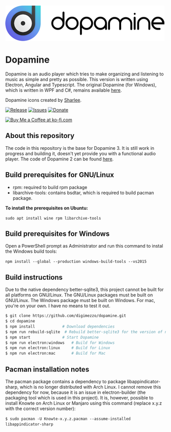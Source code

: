 ![Dopamine](Dopamine.full.png)

# Dopamine

Dopamine is an audio player which tries to make organizing and listening to music as simple and pretty as possible. This version is written using Electron, Angular and Typescript. The original Dopamine (for Windows), which is written in WPF and C#, remains available <a href="https://github.com/digimezzo/dopamine-windows">here</a>.

Dopamine icons created by <a href="https://www.itssharl.ee/">Sharlee</a>.

[![Release](https://img.shields.io/github/release/digimezzo/dopamine.svg?style=flat-square)](https://github.com/digimezzo/dopamine/releases/latest)
[![Issues](https://img.shields.io/github/issues/digimezzo/dopamine.svg?style=flat-square)](https://github.com/digimezzo/dopamine/issues)
[![Donate](https://img.shields.io/badge/Donate-PayPal-green.svg)](https://www.paypal.com/cgi-bin/webscr?cmd=_s-xclick&hosted_button_id=MQALEWTEZ7HX8)

<a href='https://ko-fi.com/S6S11K63U' target='_blank'><img height='36' style='border:0px;height:36px;' src='https://az743702.vo.msecnd.net/cdn/kofi1.png?v=2' border='0' alt='Buy Me a Coffee at ko-fi.com' /></a>

## About this repository

The code in this repository is the base for Dopamine 3. It is still work in progress and building it, doesn't yet provide you with a functional audio player. The code of Dopamine 2 can be found <a href="https://github.com/digimezzo/dopamine-windows">here</a>.

## Build prerequisites for GNU/Linux

- rpm: required to build rpm package
- libarchive-tools: contains bsdtar, which is required to build pacman package.

**To install the prerequisites on Ubuntu:**

`sudo apt install wine rpm libarchive-tools`

## Build prerequisites for Windows

Open a PowerShell prompt as Administrator and run this command to instal the Windows build tools:

`npm install --global --production windows-build-tools --vs2015`

## Build instructions

Due to the native dependency better-sqlite3, this project cannot be built for all platforms on GNU/Linux. The GNU/Linux packages must be built on GNU/Linux. The Windows package must be built on Windows. For mac, you're on your own. I have no means to test it out.

```bash
$ git clone https://github.com/digimezzo/dopamine.git
$ cd dopamine
$ npm install            # Download dependencies
$ npm run rebuild-sqlite  # Rebuild better-sqlite3 for the version of node.js which is used by the version of Electron which is being used
$ npm start              # Start Dopamine
$ npm run electron:windows   # Build for Windows
$ npm run electron:linux     # Build for Linux
$ npm run electron:mac       # Build for Mac
```

## Pacman installation notes

The pacman package contains a dependency to package libappindicator-sharp, which is no longer distributed with Arch Linux. I cannot remove this dependency for now, because it is an issue in electron-builder (the packaging tool which is used in this project). It is, however, possible to install Knowte on Arch Linux or Manjaro using this command (replace x.y.z with the correct version number): 

`$ sudo pacman -U Knowte-x.y.z.pacman --assume-installed libappindicator-sharp`
